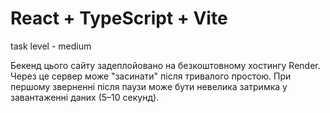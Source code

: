 # React + TypeScript + Vite

task level - medium

Бекенд цього сайту задеплойовано на безкоштовному хостингу Render. Через це сервер може "засинати" після тривалого простою. При першому зверненні після паузи може бути невелика затримка у завантаженні даних (5–10 секунд).
